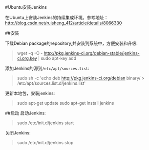 #Ubuntu安装Jenkins

在Ubuntu上安装Jenkins的持续集成环境。参考地址：http://blog.csdn.net/ruisheng_412/article/details/8066330

##安装

下载Debian package的repository,并安装到系统中，方便安装和升级:
>wget -q -O - http://pkg.jenkins-ci.org/debian-stable/jenkins-ci.org.key | sudo apt-key add

添加Jenkins的源到`/etc/apt/sources.list`:

>sudo sh -c 'echo deb http://pkg.jenkins-ci.org/debian binary/ > /etc/apt/sources.list.d/jenkins.list'  

更新本地包，安装jenkins:
>sudo apt-get update
>sudo apt-get install jenkins

##启动
启动Jenkins:
>sudo /etc/init.d/jenkins start

关闭Jenkins:

>sudo /etc/init.d/jenkins stop


